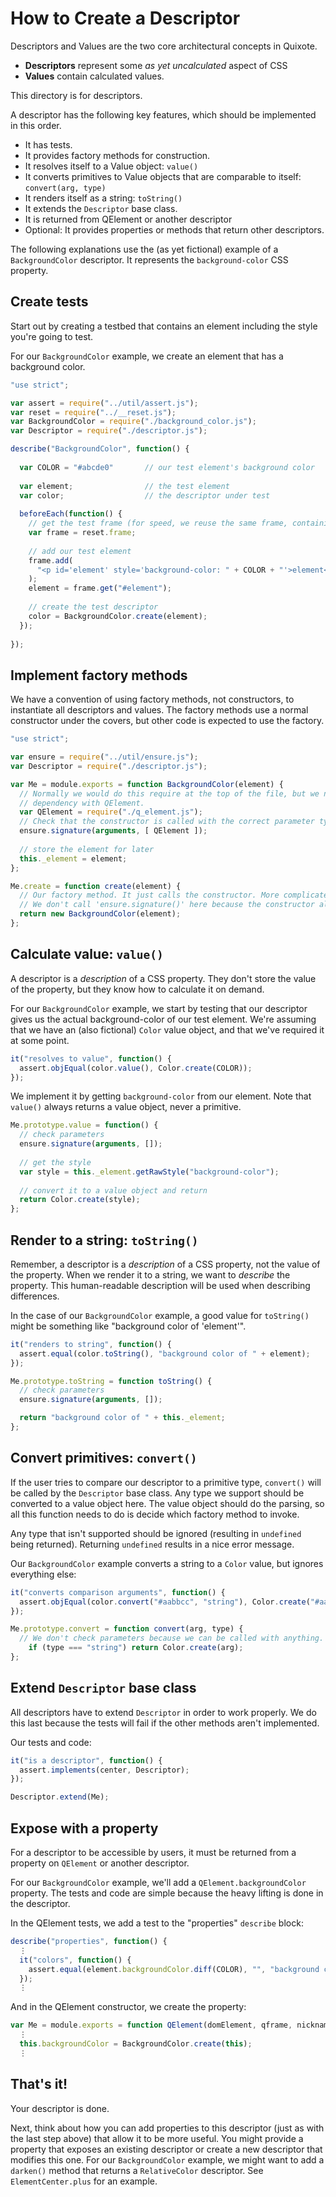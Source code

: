 # How to Create a Descriptor

Descriptors and Values are the two core architectural concepts in Quixote.
 
* **Descriptors** represent some *as yet uncalculated* aspect of CSS
* **Values** contain calculated values.

This directory is for descriptors.

A descriptor has the following key features, which should be implemented in this order.

* It has tests.
* It provides factory methods for construction.
* It resolves itself to a Value object: `value()`
* It converts primitives to Value objects that are comparable to itself: `convert(arg, type)`
* It renders itself as a string: `toString()`
* It extends the `Descriptor` base class.
* It is returned from QElement or another descriptor
* Optional: It provides properties or methods that return other descriptors.

The following explanations use the (as yet fictional) example of a `BackgroundColor` descriptor. It represents the `background-color` CSS property.


## Create tests

Start out by creating a testbed that contains an element including the style you're going to test.

For our `BackgroundColor` example, we create an element that has a background color.

```javascript
"use strict";

var assert = require("../util/assert.js");
var reset = require("../__reset.js");
var BackgroundColor = require("./background_color.js");
var Descriptor = require("./descriptor.js");

describe("BackgroundColor", function() {
  
  var COLOR = "#abcde0"       // our test element's background color
  
  var element;                // the test element
  var color;                  // the descriptor under test
  
  beforeEach(function() {
    // get the test frame (for speed, we reuse the same frame, containing a reset stylesheet, for all Quixote tests)
    var frame = reset.frame;
    
    // add our test element
    frame.add(
      "<p id='element' style='background-color: " + COLOR + "'>element</p>"
    );
    element = frame.get("#element");
    
    // create the test descriptor
    color = BackgroundColor.create(element);
  });
  
});
```


## Implement factory methods

We have a convention of using factory methods, not constructors, to instantiate all descriptors and values. The factory methods use a normal constructor under the covers, but other code is expected to use the factory.
 
```javascript
"use strict";

var ensure = require("../util/ensure.js");
var Descriptor = require("./descriptor.js");

var Me = module.exports = function BackgroundColor(element) {
  // Normally we would do this require at the top of the file, but we need to break a circular
  // dependency with QElement. 
  var QElement = require("./q_element.js");
  // Check that the constructor is called with the correct parameter types.
  ensure.signature(arguments, [ QElement ]);
  
  // store the element for later
  this._element = element;
};

Me.create = function create(element) {
  // Our factory method. It just calls the constructor. More complicated descriptors might do more.
  // We don't call 'ensure.signature()' here because the constructor already does that.
  return new BackgroundColor(element);
};
```


## Calculate value: `value()`

A descriptor is a *description* of a CSS property. They don't store the value of the property, but they know how to calculate it on demand.

For our `BackgroundColor` example, we start by testing that our descriptor gives us the actual background-color of our test element. We're assuming that we have an (also fictional) `Color` value object, and that we've required it at some point.

```javascript
it("resolves to value", function() {
  assert.objEqual(color.value(), Color.create(COLOR));
});
```

We implement it by getting `background-color` from our element. Note that `value()` always returns a value object, never a primitive.
 
```javascript
Me.prototype.value = function() {
  // check parameters
  ensure.signature(arguments, []);
  
  // get the style
  var style = this._element.getRawStyle("background-color");
  
  // convert it to a value object and return
  return Color.create(style);
};
```


## Render to a string: `toString()`

Remember, a descriptor is a *description* of a CSS property, not the value of the property. When we render it to a string, we want to *describe* the property. This human-readable description will be used when describing differences.

In the case of our `BackgroundColor` example, a good value for `toString()` might be something like "background color of 'element'".

```javascript
it("renders to string", function() {
  assert.equal(color.toString(), "background color of " + element);
});
```

```javascript
Me.prototype.toString = function toString() {
  // check parameters
  ensure.signature(arguments, []);

  return "background color of " + this._element;
};
```


## Convert primitives: `convert()`

If the user tries to compare our descriptor to a primitive type, `convert()` will be called by the `Descriptor` base class. Any type we support should be converted to a value object here. The value object should do the parsing, so all this function needs to do is decide which factory method to invoke.

Any type that isn't supported should be ignored (resulting in `undefined` being returned). Returning `undefined` results in a nice error message.

Our `BackgroundColor` example converts a string to a `Color` value, but ignores everything else:

```javascript
it("converts comparison arguments", function() {
  assert.objEqual(color.convert("#aabbcc", "string"), Color.create("#aabbcc"));
});
```

```javascript
Me.prototype.convert = function convert(arg, type) {
  // We don't check parameters because we can be called with anything. 
	if (type === "string") return Color.create(arg);
};
```


## Extend `Descriptor` base class

All descriptors have to extend `Descriptor` in order to work properly. We do this last because the tests will fail if the other methods aren't implemented.

Our tests and code:

```javascript
it("is a descriptor", function() {
  assert.implements(center, Descriptor);
});
```

```javascript
Descriptor.extend(Me);
```


## Expose with a property

For a descriptor to be accessible by users, it must be returned from a property on `QElement` or another descriptor.

For our `BackgroundColor` example, we'll add a `QElement.backgroundColor` property. The tests and code are simple because the heavy lifting is done in the descriptor.

In the QElement tests, we add a test to the "properties" `describe` block:

```javascript
describe("properties", function() {
  ⋮
  it("colors", function() {
    assert.equal(element.backgroundColor.diff(COLOR), "", "background color");
  });
  ⋮
```

And in the QElement constructor, we create the property:

```javascript
var Me = module.exports = function QElement(domElement, qframe, nickname) {
  ⋮
  this.backgroundColor = BackgroundColor.create(this);
  ⋮
```


## That's it!

Your descriptor is done.

Next, think about how you can add properties to this descriptor (just as with the last step above) that allow it to be more useful. You might provide a property that exposes an existing descriptor or create a new descriptor that modifies this one. For our `BackgroundColor` example, we might want to add a `darken()` method that returns a `RelativeColor` descriptor. See `ElementCenter.plus` for an example.